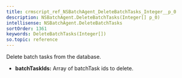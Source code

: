 ```yaml
---
title: crmscript_ref_NSBatchAgent_DeleteBatchTasks_Integer__p_0
description: NSBatchAgent.DeleteBatchTasks(Integer[] p_0)
intellisense: NSBatchAgent.DeleteBatchTasks
sortOrder: 1361
keywords: DeleteBatchTasks(Integer[])
so.topic: reference
---
```



Delete batch tasks from the database.



* **batchTaskIds:** Array of batchTask ids to delete.


